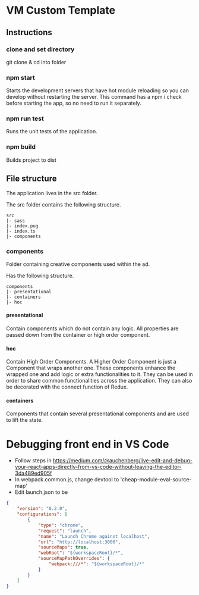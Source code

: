 # VM Custom Template

## Instructions

### clone and set directory
git clone <url> & cd into folder

### npm start
Starts the development servers that have hot module reloading so you can
develop without restarting the server.
This command has a npm i check before starting the app, so no need to run it separately.

### npm run test
Runs the unit tests of the application.

### npm build
Builds project to dist

## File structure
The application lives in the src folder.

The src folder contains the following structure.

```
src
|- sass
|- index.pug
|- index.ts
|- components
```

### components
Folder containing creative components used within the ad.

Has the following structure.

```
components
|- presentational
|- containers
|- hoc
```

#### presentational
Contain components which do not contain any logic. All properties are passed down from the container or high order component.

#### hoc
Contain High Order Components. A Higher Order Component is just a Component that wraps another one. These components enhance the wrapped one and add logic or extra functionalities to it.
They can be used in order to share common functionalities across the application.
They can also be decorated with the connect function of Redux.

#### containers
Components that contain several presentational components and are used to lift the state.

# Debugging front end in VS Code  

 - Follow steps in https://medium.com/@auchenberg/live-edit-and-debug-your-react-apps-directly-from-vs-code-without-leaving-the-editor-3da489ed905f
 - In webpack.common.js, change devtool to 'cheap-module-eval-source-map'
 - Edit launch.json to be  
```json
{
    "version": "0.2.0",
    "configurations": [
        {
            "type": "chrome",
            "request": "launch",
            "name": "Launch Chrome against localhost",
            "url": "http://localhost:3000",
            "sourceMaps": true,
            "webRoot": "${workspaceRoot}/*",
            "sourceMapPathOverrides": {
                "webpack:///*": "${workspaceRoot}/*"
            }
        }
    ]
}
```
